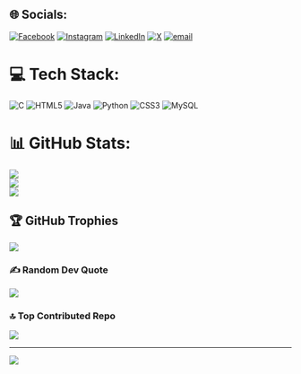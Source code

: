 
## 🌐 Socials:
[![Facebook](https://img.shields.io/badge/Facebook-%231877F2.svg?logo=Facebook&logoColor=white)](https://facebook.com/ankit_kumar025) [![Instagram](https://img.shields.io/badge/Instagram-%23E4405F.svg?logo=Instagram&logoColor=white)](https://instagram.com/ankit_kumar025) [![LinkedIn](https://img.shields.io/badge/LinkedIn-%230077B5.svg?logo=linkedin&logoColor=white)](https://linkedin.com/in/www.linkedin.com/in/ankit-kumar-gupta-188898346) [![X](https://img.shields.io/badge/X-black.svg?logo=X&logoColor=white)](https://x.com/Ankit251103) [![email](https://img.shields.io/badge/Email-D14836?logo=gmail&logoColor=white)](mailto:ak0199374@gmail.com) 

# 💻 Tech Stack:
![C](https://img.shields.io/badge/c-%2300599C.svg?style=for-the-badge&logo=c&logoColor=white) ![HTML5](https://img.shields.io/badge/html5-%23E34F26.svg?style=for-the-badge&logo=html5&logoColor=white) ![Java](https://img.shields.io/badge/java-%23ED8B00.svg?style=for-the-badge&logo=openjdk&logoColor=white) ![Python](https://img.shields.io/badge/python-3670A0?style=for-the-badge&logo=python&logoColor=ffdd54) ![CSS3](https://img.shields.io/badge/css3-%231572B6.svg?style=for-the-badge&logo=css3&logoColor=white) ![MySQL](https://img.shields.io/badge/mysql-4479A1.svg?style=for-the-badge&logo=mysql&logoColor=white)
# 📊 GitHub Stats:
![](https://github-readme-stats.vercel.app/api?username=ankitkumar-025&theme=dark&hide_border=false&include_all_commits=true&count_private=false)<br/>
![](https://nirzak-streak-stats.vercel.app/?user=ankitkumar-025&theme=dark&hide_border=false)<br/>
![](https://github-readme-stats.vercel.app/api/top-langs/?username=ankitkumar-025&theme=dark&hide_border=false&include_all_commits=true&count_private=false&layout=compact)

## 🏆 GitHub Trophies
![](https://github-profile-trophy.vercel.app/?username=ankitkumar-025&theme=radical&no-frame=false&no-bg=true&margin-w=4)

### ✍️ Random Dev Quote
![](https://quotes-github-readme.vercel.app/api?type=horizontal&theme=radical)

### 🔝 Top Contributed Repo
![](https://github-contributor-stats.vercel.app/api?username=ankitkumar-025&limit=5&theme=dark&combine_all_yearly_contributions=true)

---
[![](https://visitcount.itsvg.in/api?id=ankitkumar-025&icon=0&color=0)](https://visitcount.itsvg.in)

<!-- Proudly created with GPRM ( https://gprm.itsvg.in ) -->
